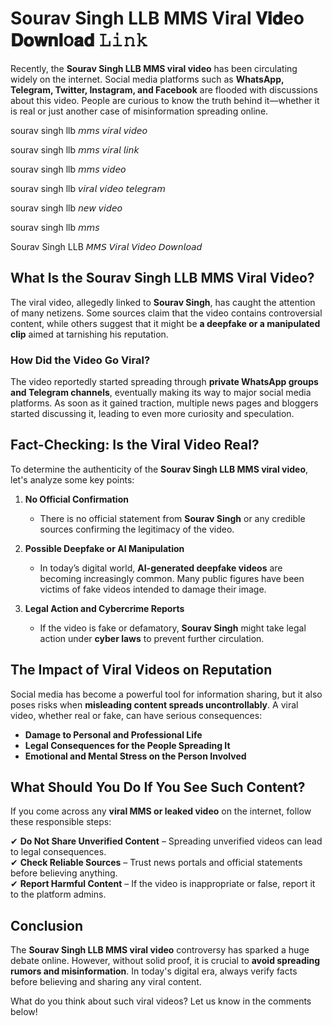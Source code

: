 # Sourav Singh LLB MMS Viral 𝐕𝐢𝐝eo 𝐃𝐨𝐰𝐧𝐥օ𝐚𝐝 𝙻𝚒𝚗𝚔

Recently, the **Sourav Singh LLB MMS viral video** has been circulating widely on the internet. Social media platforms such as **WhatsApp, Telegram, Twitter, Instagram, and Facebook** are flooded with discussions about this video. People are curious to know the truth behind it—whether it is real or just another case of misinformation spreading online.

sourav singh llb 𝘮𝘮𝘴 𝘷𝘪𝘳𝘢𝘭 𝘷𝘪𝘥𝘦𝘰

sourav singh llb 𝘮𝘮𝘴 𝘷𝘪𝘳𝘢𝘭 𝘭𝘪𝘯𝘬 

sourav singh llb 𝘮𝘮𝘴 𝘷𝘪𝘥𝘦𝘰

sourav singh llb 𝘷𝘪𝘳𝘢𝘭 𝘷𝘪𝘥𝘦𝘰 𝘵𝘦𝘭𝘦𝘨𝘳𝘢𝘮

sourav singh llb 𝘯𝘦𝘸 𝘷𝘪𝘥𝘦𝘰

sourav singh llb 𝘮𝘮𝘴

Sourav Singh LLB 𝘔𝘔𝘚 𝘝𝘪𝘳𝘢𝘭 𝘝𝘪𝘥𝘦𝘰 𝘋𝘰𝘸𝘯𝘭𝘰𝘢𝘥

## **What Is the Sourav Singh LLB MMS Viral Video?**

The viral video, allegedly linked to **Sourav Singh**, has caught the attention of many netizens. Some sources claim that the video contains controversial content, while others suggest that it might be **a deepfake or a manipulated clip** aimed at tarnishing his reputation.

### **How Did the Video Go Viral?**

The video reportedly started spreading through **private WhatsApp groups and Telegram channels**, eventually making its way to major social media platforms. As soon as it gained traction, multiple news pages and bloggers started discussing it, leading to even more curiosity and speculation.

## **Fact-Checking: Is the Viral Video Real?**

To determine the authenticity of the **Sourav Singh LLB MMS viral video**, let's analyze some key points:

1. **No Official Confirmation**  
   - There is no official statement from **Sourav Singh** or any credible sources confirming the legitimacy of the video.
   
2. **Possible Deepfake or AI Manipulation**  
   - In today’s digital world, **AI-generated deepfake videos** are becoming increasingly common. Many public figures have been victims of fake videos intended to damage their image.

3. **Legal Action and Cybercrime Reports**  
   - If the video is fake or defamatory, **Sourav Singh** might take legal action under **cyber laws** to prevent further circulation.

## **The Impact of Viral Videos on Reputation**

Social media has become a powerful tool for information sharing, but it also poses risks when **misleading content spreads uncontrollably**. A viral video, whether real or fake, can have serious consequences:

- **Damage to Personal and Professional Life**
- **Legal Consequences for the People Spreading It**
- **Emotional and Mental Stress on the Person Involved**

## **What Should You Do If You See Such Content?**

If you come across any **viral MMS or leaked video** on the internet, follow these responsible steps:

✔ **Do Not Share Unverified Content** – Spreading unverified videos can lead to legal consequences.  
✔ **Check Reliable Sources** – Trust news portals and official statements before believing anything.  
✔ **Report Harmful Content** – If the video is inappropriate or false, report it to the platform admins.  

## **Conclusion**

The **Sourav Singh LLB MMS viral video** controversy has sparked a huge debate online. However, without solid proof, it is crucial to **avoid spreading rumors and misinformation**. In today's digital era, always verify facts before believing and sharing any viral content.

What do you think about such viral videos? Let us know in the comments below!
